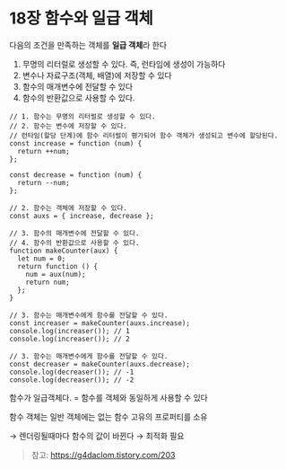 # 18장 함수와 일급 객체

다음의 조건을 만족하는 객체를 **일급 객체**라 한다

1. 무명의 리터럴로 생성할 수 있다. 즉, 런타임에 생성이 가능하다
2. 변수나 자료구조(객체, 배열)에 저장할 수 있다
3. 함수의 매개변수에 전달할 수 있다
4. 함수의 반환값으로 사용할 수 있다.

```tsx
// 1. 함수는 무명의 리터럴로 생성할 수 있다.
// 2. 함수는 변수에 저장할 수 있다.
// 런타임(할당 단계)에 함수 리터럴이 평가되어 함수 객체가 생성되고 변수에 할당된다.
const increase = function (num) {
  return ++num;
};

const decrease = function (num) {
  return --num;
};

// 2. 함수는 객체에 저장할 수 있다.
const auxs = { increase, decrease };

// 3. 함수의 매개변수에 전달할 수 있다.
// 4. 함수의 반환값으로 사용할 수 있다.
function makeCounter(aux) {
  let num = 0;
  return function () {
    num = aux(num);
    return num;
  };
}

// 3. 함수는 매개변수에게 함수를 전달할 수 있다.
const increaser = makeCounter(auxs.increase);
console.log(increaser()); // 1
console.log(increaser()); // 2

// 3. 함수는 매개변수에게 함수를 전달할 수 있다.
const decreaser = makeCounter(auxs.decrease);
console.log(decreaser()); // -1
console.log(decreaser()); // -2
```

함수가 일급객체다. = 함수를 객체와 동일하게 사용할 수 있다

함수 객체는 일반 객체에는 없는 함수 고유의 프로퍼티를 소유

→ 렌더링될때마다 함수의 값이 바뀐다 → 최적화 필요

> 참고: https://g4daclom.tistory.com/203

